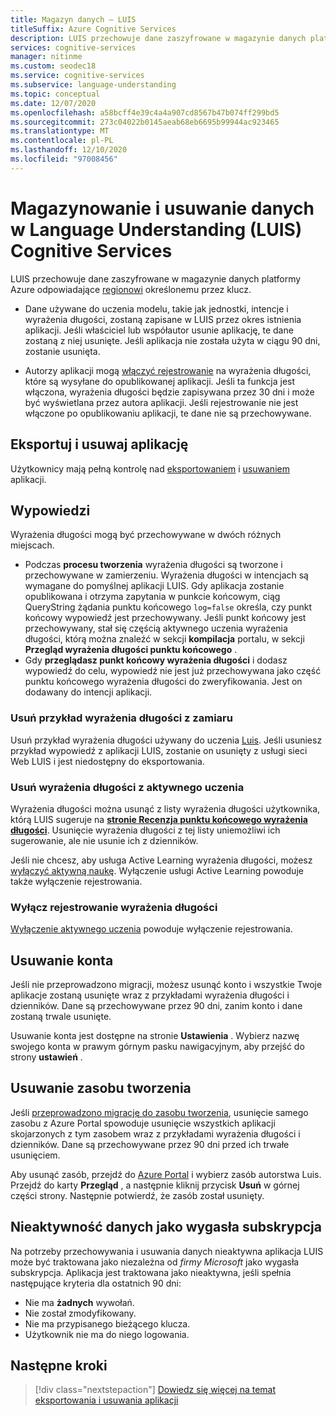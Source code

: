 ```yaml
---
title: Magazyn danych — LUIS
titleSuffix: Azure Cognitive Services
description: LUIS przechowuje dane zaszyfrowane w magazynie danych platformy Azure odpowiadające regionowi określonemu przez klucz.
services: cognitive-services
manager: nitinme
ms.custom: seodec18
ms.service: cognitive-services
ms.subservice: language-understanding
ms.topic: conceptual
ms.date: 12/07/2020
ms.openlocfilehash: a58bcff4e39c4a4a907cd8567b47b074ff299bd5
ms.sourcegitcommit: 273c04022b0145aeab68eb6695b99944ac923465
ms.translationtype: MT
ms.contentlocale: pl-PL
ms.lasthandoff: 12/10/2020
ms.locfileid: "97008456"
---
```

# <a name="data-storage-and-removal-in-language-understanding-luis-cognitive-services"></a>Magazynowanie i usuwanie danych w Language Understanding (LUIS) Cognitive Services

LUIS przechowuje dane zaszyfrowane w magazynie danych platformy Azure odpowiadające [regionowi](luis-reference-regions.md) określonemu przez klucz. 

* Dane używane do uczenia modelu, takie jak jednostki, intencje i wyrażenia długości, zostaną zapisane w LUIS przez okres istnienia aplikacji. Jeśli właściciel lub współautor usunie aplikację, te dane zostaną z niej usunięte. Jeśli aplikacja nie została użyta w ciągu 90 dni, zostanie usunięta. 

* Autorzy aplikacji mogą [włączyć rejestrowanie](luis-how-to-review-endpoint-utterances.md#log-user-queries-to-enable-active-learning) na wyrażenia długości, które są wysyłane do opublikowanej aplikacji. Jeśli ta funkcja jest włączona, wyrażenia długości będzie zapisywana przez 30 dni i może być wyświetlana przez autora aplikacji. Jeśli rejestrowanie nie jest włączone po opublikowaniu aplikacji, te dane nie są przechowywane.

## <a name="export-and-delete-app"></a>Eksportuj i usuwaj aplikację
Użytkownicy mają pełną kontrolę nad [eksportowaniem](luis-how-to-start-new-app.md#export-app) i [usuwaniem](luis-how-to-start-new-app.md#delete-app) aplikacji. 

## <a name="utterances"></a>Wypowiedzi

Wyrażenia długości mogą być przechowywane w dwóch różnych miejscach. 

* Podczas **procesu tworzenia** wyrażenia długości są tworzone i przechowywane w zamierzeniu. Wyrażenia długości w intencjach są wymagane do pomyślnej aplikacji LUIS. Gdy aplikacja zostanie opublikowana i otrzyma zapytania w punkcie końcowym, ciąg QueryString żądania punktu końcowego `log=false` określa, czy punkt końcowy wypowiedź jest przechowywany. Jeśli punkt końcowy jest przechowywany, stał się częścią aktywnego uczenia wyrażenia długości, którą można znaleźć w sekcji **kompilacja** portalu, w sekcji **Przegląd wyrażenia długości punktu końcowego** . 
* Gdy **przeglądasz punkt końcowy wyrażenia długości** i dodasz wypowiedź do celu, wypowiedź nie jest już przechowywana jako część punktu końcowego wyrażenia długości do zweryfikowania. Jest on dodawany do intencji aplikacji. 

<a name="utterances-in-an-intent"></a>

### <a name="delete-example-utterances-from-an-intent"></a>Usuń przykład wyrażenia długości z zamiaru

Usuń przykład wyrażenia długości używany do uczenia [Luis](luis-reference-regions.md). Jeśli usuniesz przykład wypowiedź z aplikacji LUIS, zostanie on usunięty z usługi sieci Web LUIS i jest niedostępny do eksportowania.

<a name="utterances-in-review"></a>

### <a name="delete-utterances-in-review-from-active-learning"></a>Usuń wyrażenia długości z aktywnego uczenia

Wyrażenia długości można usunąć z listy wyrażenia długości użytkownika, którą LUIS sugeruje na **[stronie Recenzja punktu końcowego wyrażenia długości](luis-how-to-review-endpoint-utterances.md)**. Usunięcie wyrażenia długości z tej listy uniemożliwi ich sugerowanie, ale nie usunie ich z dzienników.

Jeśli nie chcesz, aby usługa Active Learning wyrażenia długości, możesz [wyłączyć aktywną naukę](luis-how-to-review-endpoint-utterances.md#disable-active-learning). Wyłączenie usługi Active Learning powoduje także wyłączenie rejestrowania.

### <a name="disable-logging-utterances"></a>Wyłącz rejestrowanie wyrażenia długości
[Wyłączenie aktywnego uczenia](luis-how-to-review-endpoint-utterances.md#disable-active-learning) powoduje wyłączenie rejestrowania.


<a name="accounts"></a>

## <a name="delete-an-account"></a>Usuwanie konta
Jeśli nie przeprowadzono migracji, możesz usunąć konto i wszystkie Twoje aplikacje zostaną usunięte wraz z przykładami wyrażenia długości i dzienników. Dane są przechowywane przez 90 dni, zanim konto i dane zostaną trwale usunięte.

Usuwanie konta jest dostępne na stronie **Ustawienia** . Wybierz nazwę swojego konta w prawym górnym pasku nawigacyjnym, aby przejść do strony **ustawień** .

## <a name="delete-an-authoring-resource"></a>Usuwanie zasobu tworzenia
Jeśli [przeprowadzono migrację do zasobu tworzenia](./luis-migration-authoring.md), usunięcie samego zasobu z Azure Portal spowoduje usunięcie wszystkich aplikacji skojarzonych z tym zasobem wraz z przykładami wyrażenia długości i dzienników. Dane są przechowywane przez 90 dni przed ich trwałe usunięciem.    

Aby usunąć zasób, przejdź do [Azure Portal](https://ms.portal.azure.com/#home) i wybierz zasób autorstwa Luis. Przejdź do karty **Przegląd** , a następnie kliknij przycisk **Usuń** w górnej części strony. Następnie potwierdź, że zasób został usunięty. 

## <a name="data-inactivity-as-an-expired-subscription"></a>Nieaktywność danych jako wygasła subskrypcja
Na potrzeby przechowywania i usuwania danych nieaktywna aplikacja LUIS może być traktowana jako niezależna od _firmy Microsoft_ jako wygasła subskrypcja. Aplikacja jest traktowana jako nieaktywna, jeśli spełnia następujące kryteria dla ostatnich 90 dni: 

* Nie ma **żadnych** wywołań.
* Nie został zmodyfikowany.
* Nie ma przypisanego bieżącego klucza.
* Użytkownik nie ma do niego logowania.

## <a name="next-steps"></a>Następne kroki

> [!div class="nextstepaction"]
> [Dowiedz się więcej na temat eksportowania i usuwania aplikacji](luis-how-to-start-new-app.md)